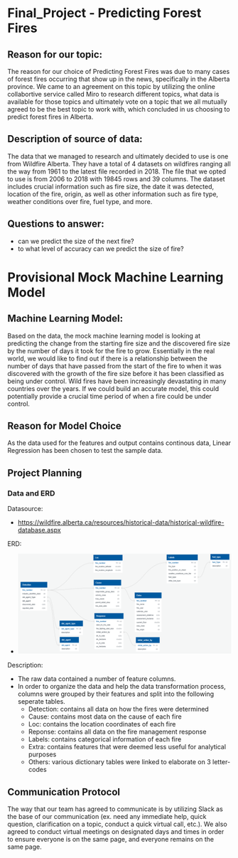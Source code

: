 
# Final_Project - Predicting Forest Fires

## Reason for our topic:
The reason for our choice of Predicting Forest Fires was due to many cases of forest fires occurring that show up in the news, specifically in the Alberta province. We came to an agreement on this topic by utilizing the online collabortive service called Miro to research different topics, what data is available for those topics and ultimately vote on a topic that we all mutually agreed to be the best topic to work with, which concluded in us choosing to predict forest fires in Alberta. 

## Description of source of data:
The data that we managed to research and ultimately decided to use is one from Wildfire Alberta. They have a total of 4 datasets on wildfires ranging all the way from 1961 to the latest file recorded in 2018. The file that we opted to use is from 2006 to 2018 with 19845 rows and 39 columns. The dataset includes crucial information such as fire size, the date it was detected, location of the fire, origin, as well as other information such as fire type, weather conditions over fire, fuel type, and more. 

## Questions to answer:
- can we predict the size of the next fire?
- to what level of accuracy can we predict the size of fire?

# Provisional Mock Machine Learning Model

## Machine Learning Model: 
Based on the data, the mock machine learning model is looking at predicting the change from the starting fire size and the discovered fire size by the number of days it took for the fire to grow. Essentially in the real world, we would like to find out if there is a relationship between the number of days that have passed from the start of the fire to when it was discovered with the growth of the fire size before it has been classified as being under control. Wild fires have been increasingly devastating in many countries over the years. If we could build an accurate model, this could potentially provide a crucial time period of when a fire could be under control. 

## Reason for Model Choice
As the data used for the features and output contains continous data, Linear Regression has been chosen to test the sample data.


## Project Planning

### Data and ERD
Datasource: 
- https://wildfire.alberta.ca/resources/historical-data/historical-wildfire-database.aspx

ERD:
- ![](Images/ERD.png)

Description:
- The raw data contained a number of feature columns.
- In order to organize the data and help the data transformation process, columns were grouped by their features and split into the following seperate tables.
    - Detection: contains all data on how the fires were determined
    - Cause: contains most data on the cause of each fire
    - Loc: contains the location coordinates of each fire
    - Reponse: contains all data on the fire management response
    - Labels: contains categorical information of each fire
    - Extra: contains features that were deemed less useful for analytical purposes
    - Others: various dictionary tables were linked to elaborate on 3 letter-codes

## Communication Protocol
The way that our team has agreed to communicate is by utilizing Slack as the base of our communication (ex. need any immediate help, quick question, clarification on a topic, conduct a quick virtual call, etc.). We also agreed to conduct virtual meetings on designated days and times in order to ensure everyone is on the same page, and everyone remains on the same page. 
